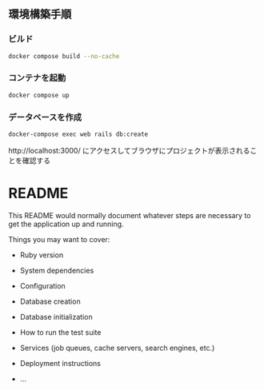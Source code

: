 
## 環境構築手順

### ビルド
```bash
docker compose build --no-cache
```

### コンテナを起動
```bash
docker compose up
```

### データベースを作成
```bash
docker-compose exec web rails db:create
```

http://localhost:3000/ にアクセスしてブラウザにプロジェクトが表示されることを確認する

# README

This README would normally document whatever steps are necessary to get the
application up and running.

Things you may want to cover:

* Ruby version

* System dependencies

* Configuration

* Database creation

* Database initialization

* How to run the test suite

* Services (job queues, cache servers, search engines, etc.)

* Deployment instructions

* ...
